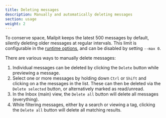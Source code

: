 ```yaml
---
title: Deleting messages
description: Manually and automatically deleting messages
section: usage
weight: 2
---
```


To conserve space, Mailpit keeps the latest 500 messages by default, silently deleting older messages at regular intervals. This limit is configurable in the [runtime options](../../configuration/runtime-options/), and can be disabled by setting `--max 0`.


There are various ways to manually delete messages:

1. Individual messages can be deleted by clicking the `Delete` button while previewing a message.
2. Select one or more messages by holding down `Ctrl` or `Shift` and clicking on a the messages in the list. These can then be deleted via the `Delete selected` button, or alternatively marked as read/unread.
3. In the Inbox (main) view, the `Delete all` button will delete all messages (everything).
4. While filtering messages, either by a search or viewing a tag, clicking the `Delete all` button will delete all matching results.
